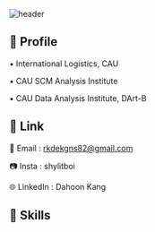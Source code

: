 ![header](https://capsule-render.vercel.app/api?type=Blur&color=auto&height=200&section=header&text=shylitBoi's%20Hub&fontSize=90&theme=rose_pine)

👾 Profile
---
▪️ International Logistics, CAU

▪️  CAU SCM Analysis Institute

▪️ CAU Data Analysis Institute, DArt-B

🔗 Link
---
📩 Email : rkdekgns82@gmail.com

📷 Insta : shylitboi

🌐 LinkedIn : Dahoon Kang

🚀 Skills
---



